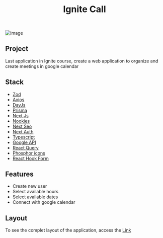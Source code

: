 <h1 align="center">Ignite Call</h1>
<br/>

![image](https://user-images.githubusercontent.com/53982668/211230953-a6c211a9-2a32-4c39-b147-ffa292d2871c.png)

<h2>Project</h2>
<p>Last application in Ignite course, create a web application to organize and create meetings in google calendar</p>

<h2>Stack</h2>
<ul>
  <li><a href="https://github.com/colinhacks/zod">Zod</a></li>
  <li><a href="https://axios-http.com/ptbr/docs/intro">Axios</a></li>
  <li><a href="https://day.js.org/">DayJs</a></li>
  <li><a href="https://www.prisma.io/">Prisma</a></li>
  <li><a href="https://nextjs.org/">Next Js</a></li>
  <li><a href="https://github.com/maticzav/nookies">Nookies</a></li>
  <li><a href="https://github.com/garmeeh/next-seo">Next Seo</a></li>
  <li><a href="https://next-auth.js.org/">Next Auth</a></li>
  <li><a href="https://www.typescriptlang.org/">Typescript</a></li>
  <li><a href="https://cloud.google.com/apis?utm_source=google&utm_medium=cpc&utm_campaign=latam-BR-all-pt-dr-SKWS-all-all-trial-p-dr-1605194-LUAC0015755&utm_content=text-ad-none-any-DEV_c-CRE_534667502763-ADGP_Hybrid%20%7C%20SKWS%20-%20PHR%20%7C%20Txt%20~%20API-Management_General-KWID_43700065166693636-kwd-152051905&utm_term=KW_api-ST_API&gclid=CjwKCAiAleOeBhBdEiwAfgmXf1Z6kFEyt1kkOjEvSclRD_V7c9j6TtPMqK4m99DYBn1cWQYuEHKX_RoCYa8QAvD_BwE&gclsrc=aw.ds">Google API</a></li>
  <li><a href="https://react-query-v3.tanstack.com/">React Query</a></li>
  <li><a href="https://phosphoricons.com/">Phosphor icons</a></li>
  <li><a href="https://react-hook-form.com/">React Hook Form</a></li>
</ul>

<h2>Features</h2>
<ul>
  <li>Create new user</li>
  <li>Select available hours</li>
  <li>Select available dates</li>
  <li>Connect with google calendar</li>
</ul>

<h2>Layout</h2>
<p>To see the complet layout of the application, access the <a href="https://www.figma.com/file/vDupTJqmvArKK3oQslcKVe/Ignite-Call-(Community)?t=uVFMGUY9ibdrszwL-0">Link</a></p>


